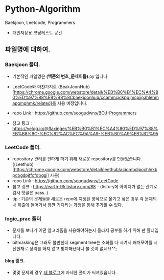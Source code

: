 # Python-Algorithm
Baekjoon, Leetcode, Programmers

-   개인저장용 코딩테스트 공간

## 파일명에 대하여.

### Baekjoon 폴더.

-   기본적인 파일명은 **(백준의 번호_문제이름)**.py 입니다.

-   LeetCode와 마찬가지로 (BeakJoonHub)[https://chrome.google.com/webstore/detail/%EB%B0%B1%EC%A4%80%ED%97%88%EB%B8%8Cbaekjoonhub/ccammcjdkpgjmcpijpahlehmapgmphmk/related]를 사용 예정입니다.
-   repo Link : https://github.com/seogudwns/BOJ-Programmers
-   참고 링크 : https://velog.io/@flaxinger/%EB%B0%B1%EC%A4%80%ED%97%88%EB%B8%8C-%EC%82%AC%EC%9A%A9-%EB%B0%A9%EB%B2%95

### LeetCode 폴더.

-   repository 관리를 편하게 하기 위해 새로운 repository를 만들었습니다.((Leethub)[https://chrome.google.com/webstore/detail/leethub/aciombdipochlnkbpcbgdpjffcfdbggi] 사용)
-   repo Link : https://github.com/seogudwns/LeetCode
-   참고 링크 : https://earth-95.tistory.com/88 - (tistory에 아이디가 없는 관계로 감사 댓글은 pass..)
-   tip : 기존의 문제들을 새로운 repo에 지정된 양식으로 옮기고 싶은 경우 각 문제의 내 제출에 들어가서 잠깐 기다리는 과정을 통해 추가할 수 있다.

### logic_prac 폴더

-   문제를 보다가 어떤 알고리즘을 사용해야하는지 몰라서 공부를 하기 위해 판 폴더입니다.
-   bitmasking은 그래도 볼만한데 segment tree는 소화를 다 시켜서 해쳐모여를 시전한채로 정리를 하지 않고 방치해뒀더니 볼 것이 없네요^^;

#### blog 링크.

-   몇몇 문제의 경우 [제 블로그](https://velog.io/@dombe)에 자세한 풀이가 써져있습니다.
